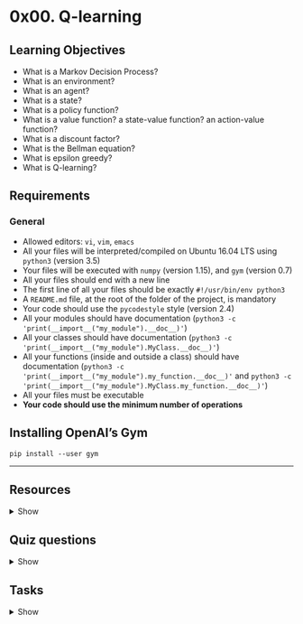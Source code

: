 # 0x00. Q-learning


## Learning Objectives

*   What is a Markov Decision Process?
*   What is an environment?
*   What is an agent?
*   What is a state?
*   What is a policy function?
*   What is a value function? a state-value function? an action-value function?
*   What is a discount factor?
*   What is the Bellman equation?
*   What is epsilon greedy?
*   What is Q-learning?

## Requirements

### General

*   Allowed editors: `vi`, `vim`, `emacs`
*   All your files will be interpreted/compiled on Ubuntu 16.04 LTS using `python3` (version 3.5)
*   Your files will be executed with `numpy` (version 1.15), and `gym` (version 0.7)
*   All your files should end with a new line
*   The first line of all your files should be exactly `#!/usr/bin/env python3`
*   A `README.md` file, at the root of the folder of the project, is mandatory
*   Your code should use the `pycodestyle` style (version 2.4)
*   All your modules should have documentation (`python3 -c 'print(__import__("my_module").__doc__)'`)
*   All your classes should have documentation (`python3 -c 'print(__import__("my_module").MyClass.__doc__)'`)
*   All your functions (inside and outside a class) should have documentation (`python3 -c 'print(__import__("my_module").my_function.__doc__)'` and `python3 -c 'print(__import__("my_module").MyClass.my_function.__doc__)'`)
*   All your files must be executable
*   **Your code should use the minimum number of operations**

## Installing OpenAI’s Gym

    pip install --user gym

***

## Resources

<details>
<summary>Show</summary>

**Read or watch**:

*   [An introduction to Reinforcement Learning](/rltoken/uSJcrn4-wamVCfbQQtI9EA "An introduction to Reinforcement Learning")
*   [Simple Reinforcement Learning: Q-learning](/rltoken/bmZIQktOMGjnZ6DZj5v00g "Simple Reinforcement Learning: Q-learning")
*   [Markov Decision Processes (MDPs) - Structuring a Reinforcement Learning Problem](/rltoken/km2Nyp6zyAast1k5v9P_wQ "Markov Decision Processes (MDPs) - Structuring a Reinforcement Learning Problem")
*   [Expected Return - What Drives a Reinforcement Learning Agent in an MDP](/rltoken/mM6iGVu8uSr7siZJCM-D-Q "Expected Return - What Drives a Reinforcement Learning Agent in an MDP")
*   [Policies and Value Functions - Good Actions for a Reinforcement Learning Agent](/rltoken/HgOMxHB7SipUwDk6s3ZhUA "Policies and Value Functions - Good Actions for a Reinforcement Learning Agent")
*   [What do Reinforcement Learning Algorithms Learn - Optimal Policies](/rltoken/Pd4kGKXr9Pd0qQ4RO93Xww "What do Reinforcement Learning Algorithms Learn - Optimal Policies")
*   [Q-Learning Explained - A Reinforcement Learning Technique](/rltoken/vj2E0Jizi5qUKn6hLUnVSQ "Q-Learning Explained - A Reinforcement Learning Technique")
*   [Exploration vs. Exploitation - Learning the Optimal Reinforcement Learning Policy](/rltoken/zQNxN36--R7hzP0ktiKOsg "Exploration vs. Exploitation - Learning the Optimal Reinforcement Learning Policy")
*   [OpenAI Gym and Python for Q-learning - Reinforcement Learning Code Project](/rltoken/GMcf0lCJ-SlaF6FSUKaozA "OpenAI Gym and Python for Q-learning - Reinforcement Learning Code Project")
*   [Train Q-learning Agent with Python - Reinforcement Learning Code Project](/rltoken/GE2nKBHgehHdd_XN7lK0Gw "Train Q-learning Agent with Python - Reinforcement Learning Code Project")
*   [Markov Decision Processes](/rltoken/Dz37ih49PpmrJicq_IP3aA "Markov Decision Processes")

**Definitions to skim:**

*   [Reinforcement Learning](/rltoken/z1eKcn91HbmHYtdwYEEXOQ "Reinforcement Learning")
*   [Markov Decision Process](/rltoken/PCdKyrHQRNARmxeSUCiOYQ "Markov Decision Process")
*   [Q-learning](/rltoken/T80msozXZ3wlSmq0ScCvrQ "Q-learning")

**References**:

*   [OpenAI Gym](/rltoken/P8gDRc_PRTeK4okeztvmDQ "OpenAI Gym")
*   [OpenAI Gym: Frozen Lake env](https://github.com/openai/gym/blob/master/gym/envs/toy_text/frozen_lake.py "OpenAI Gym: Frozen Lake env")

</details>

## Quiz questions
<details>
<summary>Show</summary>

#### Question #0

- [ ] What is reinforcement learning?

- [ ] A type of supervised learning, because the rewards supervise the learning

- [ ] A type of unsupervised learning, because there are no labels for each action

- [ ] Its own subcategory of machine learning



#### Question #1

What is an environment?

- [ ] The place in which actions can be performed

- [ ] A description of what the agent sees

- [ ] A list of actions that can be performed

- [ ] A description of which actions the agent should perform


#### Question #2

An agent chooses its action based on:

- [ ] The current state

- [ ] The value function

- [ ] The policy function

- [ ] The previous reward


#### Question #3

What is a policy function?

- [ ] A description of how the agent should be rewarded

- [ ] A description of how the agent should behave

- [ ] A description of how the agent could be rewarded in the future

- [ ] A function that is learned

- [ ] A function that is set at the beginning


#### Question #4

What is a value function?

- [ ] A description of how the agent should be rewarded

- [ ] A description of how the agent should behave

- [ ] A description of how the agent could be rewarded in the future

- [ ] A function that is learned

- [ ] A function that is set at the beginning


#### Question #5

What is epsilon-greedy?

- [ ] A type of policy function

- [ ] A type of value function

- [ ] A way to balance policy and value functions

- [ ] A balance exploration and exploitation


#### Question #6

What is Q-learning?

- [ ] A reinforcement learning algorithm

- [ ] A deep reinforcement learning algorithm

- [ ] A value-based learning algorithm

- [ ] A policy-based learning algorithm

- [ ] A model-based approach


</details>

## Tasks

<details>
<summary>Show</summary>


#### 0\. Load the Environment 

Write a function `def load_frozen_lake(desc=None, map_name=None, is_slippery=False):` that loads the pre-made `FrozenLakeEnv` evnironment from OpenAI’s `gym`:

*   `desc` is either `None` or a list of lists containing a custom description of the map to load for the environment
*   `map_name` is either `None` or a string containing the pre-made map to load
*   _Note: If both `desc` and `map_name` are `None`, the environment will load a randomly generated 8x8 map_
*   `is_slippery` is a boolean to determine if the ice is slippery
*   Returns: the environment

```
    
    $ ./0-main.py
    [[b'S' b'F' b'F' b'F' b'F' b'F' b'F' b'H']
     [b'H' b'F' b'F' b'F' b'F' b'H' b'F' b'F']
     [b'F' b'H' b'F' b'H' b'H' b'F' b'F' b'F']
     [b'F' b'F' b'F' b'H' b'F' b'F' b'F' b'F']
     [b'F' b'F' b'F' b'F' b'F' b'F' b'H' b'F']
     [b'F' b'F' b'F' b'F' b'F' b'F' b'F' b'F']
     [b'F' b'F' b'F' b'F' b'H' b'F' b'F' b'F']
     [b'F' b'F' b'F' b'F' b'F' b'F' b'F' b'G']]
    [(1.0, 0, 0.0, False)]
    [[b'S' b'F' b'H' b'F' b'H' b'F' b'H' b'F']
     [b'H' b'F' b'F' b'F' b'F' b'F' b'F' b'F']
     [b'F' b'F' b'F' b'F' b'F' b'F' b'F' b'F']
     [b'F' b'H' b'F' b'F' b'F' b'F' b'F' b'F']
     [b'F' b'F' b'H' b'F' b'F' b'F' b'F' b'H']
     [b'F' b'F' b'F' b'F' b'F' b'H' b'F' b'H']
     [b'F' b'F' b'H' b'F' b'H' b'F' b'H' b'F']
     [b'F' b'F' b'H' b'F' b'F' b'F' b'F' b'G']]
    [(0.3333333333333333, 0, 0.0, False), (0.3333333333333333, 0, 0.0, False), (0.3333333333333333, 8, 0.0, True)]
    [[b'S' b'F' b'F']
     [b'F' b'H' b'H']
     [b'F' b'F' b'G']]
    [[b'S' b'F' b'F' b'F']
     [b'F' b'H' b'F' b'H']
     [b'F' b'F' b'F' b'H']
     [b'H' b'F' b'F' b'G']]
    $
```
**Repo:**

*   GitHub repository: `holbertonschool-machine_learning`
*   Directory: `reinforcement_learning/0x00-q_learning`
*   File: [`0-load_env.py`](./0-load_env.py)





#### 1\. Initialize Q-table 

Write a function `def q_init(env):` that initializes the Q-table:

*   `env` is the `FrozenLakeEnv` instance
*   Returns: the Q-table as a `numpy.ndarray` of zeros

```
    
    $ ./1-main.py
    (64, 4)
    (64, 4)
    (9, 4)
    (16, 4)
    $
```
**Repo:**

*   GitHub repository: `holbertonschool-machine_learning`
*   Directory: `reinforcement_learning/0x00-q_learning`
*   File: [`1-q_init.py`](./1-q_init.py)



#### 2\. Epsilon Greedy 

Write a function `def epsilon_greedy(Q, state, epsilon):` that uses epsilon-greedy to determine the next action:

*   `Q` is a `numpy.ndarray` containing the q-table
*   `state` is the current state
*   `epsilon` is the epsilon to use for the calculation
*   You should sample `p` with `numpy.random.uniformn` to determine if your algorithm should explore or exploit
*   If exploring, you should pick the next action with `numpy.random.randint` from all possible actions
*   Returns: the next action index

```
    
    $ ./2-main.py
    2
    0
    $
```
**Repo:**

*   GitHub repository: `holbertonschool-machine_learning`
*   Directory: `reinforcement_learning/0x00-q_learning`
*   File: [`2-epsilon_greedy.py`](./2-epsilon_greedy.py)



#### 3\. Q-learning 

Write the function `def train(env, Q, episodes=5000, max_steps=100, alpha=0.1, gamma=0.99, epsilon=1, min_epsilon=0.1, epsilon_decay=0.05):` that performs Q-learning:

*   `env` is the `FrozenLakeEnv` instance
*   `Q` is a `numpy.ndarray` containing the Q-table
*   `episodes` is the total number of episodes to train over
*   `max_steps` is the maximum number of steps per episode
*   `alpha` is the learning rate
*   `gamma` is the discount rate
*   `epsilon` is the initial threshold for epsilon greedy
*   `min_epsilon` is the minimum value that `epsilon` should decay to
*   `epsilon_decay` is the decay rate for updating `epsilon` between episodes
*   When the agent falls in a hole, the reward should be updated to be `-1`
*   Returns: `Q, total_rewards`
    *   `Q` is the updated Q-table
    *   `total_rewards` is a list containing the rewards per episode

```
    
    $ ./3-main.py
    [[ 0.96059593  0.970299    0.95098488  0.96059396]
     [ 0.96059557 -0.77123208  0.0094072   0.37627228]
     [ 0.18061285 -0.1         0\.          0\.        ]
     [ 0.97029877  0.9801     -0.99999988  0.96059583]
     [ 0\.          0\.          0\.          0\.        ]
     [ 0\.          0\.          0\.          0\.        ]
     [ 0.98009763  0.98009933  0.99        0.9702983 ]
     [ 0.98009922  0.98999782  1\.         -0.99999952]
     [ 0\.          0\.          0\.          0\.        ]]
    500 : 0.812
    1000 : 0.88
    1500 : 0.9
    2000 : 0.9
    2500 : 0.88
    3000 : 0.844
    3500 : 0.892
    4000 : 0.896
    4500 : 0.852
    5000 : 0.928
    $
```
**Repo:**

*   GitHub repository: `holbertonschool-machine_learning`
*   Directory: `reinforcement_learning/0x00-q_learning`
*   File: [`3-q_learning.py`](/`3-q_learning.py)


#### 4\. Play 

Write a function `def play(env, Q, max_steps=100):` that has the trained agent play an episode:

*   `env` is the `FrozenLakeEnv` instance
*   `Q` is a `numpy.ndarray` containing the Q-table
*   `max_steps` is the maximum number of steps in the episode
*   Each state of the board should be displayed via the console
*   You should always exploit the Q-table
*   Returns: the total rewards for the episode

```
    
    $ ./4-main.py

    `S`FF
    FHH
    FFG
      (Down)
    SFF
    `F`HH
    FFG
      (Down)
    SFF
    FHH
    `F`FG
      (Right)
    SFF
    FHH
    F`F`G
      (Right)
    SFF
    FHH
    FF`G`
    1.0
    $
```
**Repo:**

*   GitHub repository: `holbertonschool-machine_learning`
*   Directory: `reinforcement_learning/0x00-q_learning`
*   File: [`4-play.py`](/4-play.py)

</details>
